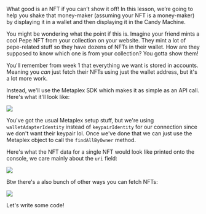 What good is an NFT if you can’t show it off! In this lesson, we’re going to help you shake that money-maker (assuming your NFT is a money-maker) by displaying it in a wallet and then displaying it in the Candy Machine.

You might be wondering what the point if this is. Imagine your friend mints a cool Pepe NFT from your collection on your website. They mint a lot of pepe-related stuff so they have dozens of NFTs in their wallet. How are they supposed to know which one is from your collection? You gotta show them!

You'll remember from week 1 that everything we want is stored in accounts. Meaning you *can* just fetch their NFTs using just the wallet address, but it's a lot more work.

Instead, we'll use the Metaplex SDK which makes it as simple as an API call. Here's what it'll look like:

![](https://hackmd.io/_uploads/SJCYQk2Qo.png)

You've got the usual Metaplex setup stuff, but we're using `walletAdapterIdentity` instead of `keypairIdentity` for our connection since we don't want their keypair lol. Once we've done that we can just use the Metaplex object to call the `findAllByOwner` method. 

Here's what the NFT data for a single NFT would look like printed onto the console, we care mainly about the `uri` field:

![](https://hackmd.io/_uploads/Sk4GVk3Xo.png)

Btw there's a also bunch of other ways you can fetch NFTs:

![](https://hackmd.io/_uploads/HkdnmJnms.png)

Let's write some code!